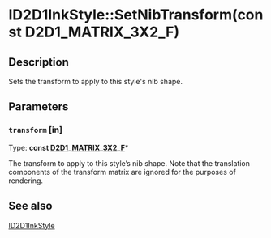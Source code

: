 # ID2D1InkStyle::SetNibTransform(const D2D1_MATRIX_3X2_F)

## Description

Sets the transform to apply to this style's nib shape.

## Parameters

### `transform` [in]

Type: **const [D2D1_MATRIX_3X2_F](https://learn.microsoft.com/windows/desktop/Direct2D/d2d1-matrix-3x2-f)***

The transform to apply to this style’s nib shape. Note that the translation components of the transform matrix are ignored for the purposes of rendering.

## See also

[ID2D1InkStyle](https://learn.microsoft.com/windows/desktop/api/d2d1_3/nn-d2d1_3-id2d1inkstyle)